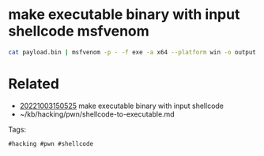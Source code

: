 # make executable binary with input shellcode msfvenom
```bash
cat payload.bin | msfvenom -p - -f exe -a x64 --platform win -o output.exe
```

# Related

- [20221003150525](/zet/20221003150525/README.md) make executable binary with input shellcode
- ~/kb/hacking/pwn/shellcode-to-executable.md

Tags:

    #hacking #pwn #shellcode 
